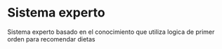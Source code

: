 # Sistema experto
Sistema experto basado en el conocimiento que utiliza logica de primer orden para recomendar dietas